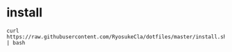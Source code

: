 # install

```
curl https://raw.githubusercontent.com/RyosukeCla/dotfiles/master/install.sh | bash
```